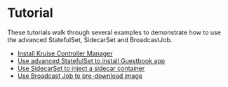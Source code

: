 # Tutorial

These tutorials walk through several examples to demonstrate how to use the advanced StatefulSet, SidecarSet and BroadcastJob.

-  [Install Kruise Controller Manager](./kruise-install.md)
-  [Use advanced StatefulSet to install Guestbook app](./advanced-statefulset.md)
-  [Use SidecarSet to inject a sidecar container](./sidecarset.md)
-  [Use Broadcast Job to pre-download image](./broadcastjob.md)
